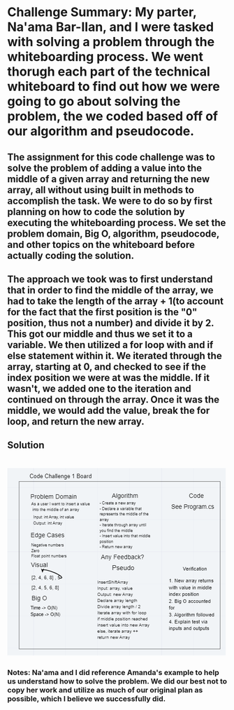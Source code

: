 # Challenge Summary: My parter, Na'ama Bar-Ilan, and I were tasked with solving a problem through the whiteboarding process. We went thorugh each part of the technical whiteboard to find out how we were going to go about solving the problem, the we coded based off of our algorithm and pseudocode.

## The assignment for this code challenge was to solve the problem of adding a value into the middle of a given array and returning the new array, all without using built in methods to accomplish the task. We were to do so by first planning on how to code the solution by executing the whiteboarding process. We set the problem domain, Big O, algorithm, pseudocode, and other topics on the whiteboard before actually coding the solution.

## The approach we took was to first understand that in order to find the middle of the array, we had to take the length of the array + 1(to account for the fact that the first position is the "0" position, thus not a number) and divide it by 2. This got our middle and thus we set it to a variable. We then utilized a for loop with and if else statement within it. We iterated through the array, starting at 0, and checked to see if the index position we were at was the middle. If it wasn't, we added one to the iteration and continued on through the array. Once it was the middle, we would add the value, break the for loop, and return the new array.

## Solution

# ![Code Challenge 1](./img/challenge-1.png)

### Notes: Na'ama and I did reference Amanda's example to help us understand how to solve the problem. We did our best not to copy her work and utilize as much of our original plan as possible, which I believe we successfully did.